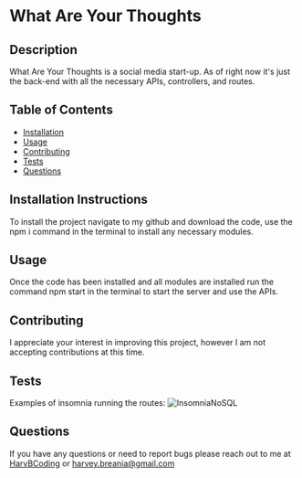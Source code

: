 
  # What Are Your Thoughts
  

  ## Description
  What Are Your Thoughts is a social media start-up. As of right now it's just the back-end with all the necessary APIs, controllers, and routes.

  ## Table of Contents
  * [Installation](#installation-instructions)
  * [Usage](#usage)
  * [Contributing](#contributing)
  * [Tests](#tests)
  * [Questions](#questions)
  
  
  

  ## Installation Instructions
  To install the project navigate to my github and download the code, use the npm i command in the terminal to install any necessary modules.

  ## Usage
  Once the code has been installed and all modules are installed run the command npm start in the terminal to start the server and use the APIs.

  
  ## Contributing
  I appreciate your interest in improving this project, however I am not accepting contributions at this time.
  

  
  ## Tests
  Examples of insomnia running the routes: 
  ![InsomniaNoSQL](./readmeimg/CHL-19-social-media-startup.gif)

  ## Questions
  If you have any questions or need to report bugs please reach out to me at [HarvBCoding](https://www.github.com/HarvBCoding) or harvey.breania@gmail.com
  
  


